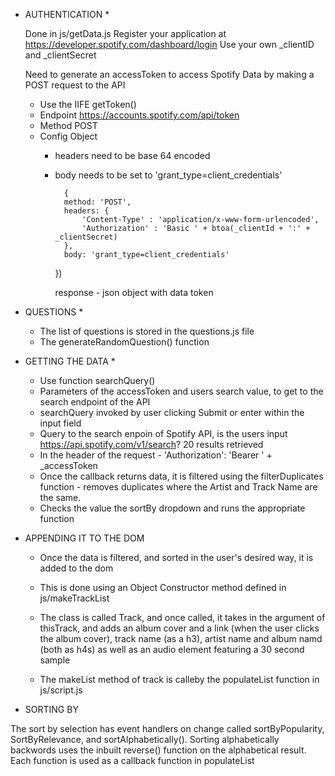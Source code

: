 * AUTHENTICATION *

    Done in js/getData.js
    Register your application at https://developer.spotify.com/dashboard/login
    Use your own _clientID and _clientSecret

    Need to generate an accessToken to access Spotify Data by making a POST request to the API

    * Use the IIFE getToken() 
    * Endpoint https://accounts.spotify.com/api/token
    * Method POST
    * Config Object 
        * headers need to be base 64 encoded
        * body needs to be set to 'grant_type=client_credentials'

                {
                method: 'POST',
                headers: {
                    'Content-Type' : 'application/x-www-form-urlencoded', 
                    'Authorization' : 'Basic ' + btoa(_clientId + ':' + _clientSecret)
                },
                body: 'grant_type=client_credentials'
            })

            response - json object with data token

* QUESTIONS *
    * The list of questions is stored in the questions.js file
    * The generateRandomQuestion() function  
* GETTING THE DATA *

    * Use function searchQuery()
    * Parameters of the accessToken and users search value, to get to the search endpoint of the API
    * searchQuery invoked by user clicking Submit or enter within the input field
    * Query to the search enpoin of Spotify API, is the users input https://api.spotify.com/v1/search? 20 results retrieved
    * In the header of the request - 'Authorization': 'Bearer ' + _accessToken
    * Once the callback returns data, it is filtered using the filterDuplicates function - removes duplicates where the Artist and Track Name are the same.
    * Checks the value the sortBy dropdown and runs the appropriate function

* APPENDING IT TO THE DOM
    * Once the data is filtered, and sorted in the user's desired way, it is added to the dom
    * This is done using an Object Constructor method defined in js/makeTrackList
    * The class is called Track, and once called, it takes in the argument of thisTrack, and adds an album cover and a link (when the user clicks the album cover), track name (as a h3), artist name and album namd (both as h4s) as well as an audio element featuring a 30 second sample

    * The makeList method of track is calleby the populateList function in js/script.js

* SORTING BY

The sort by selection has event handlers on change called sortByPopularity, SortByRelevance, and sortAlphabetically(). Sorting alphabetically backwords uses the inbuilt reverse() function on the alphabetical result. Each function is used as a callback function in populateList

